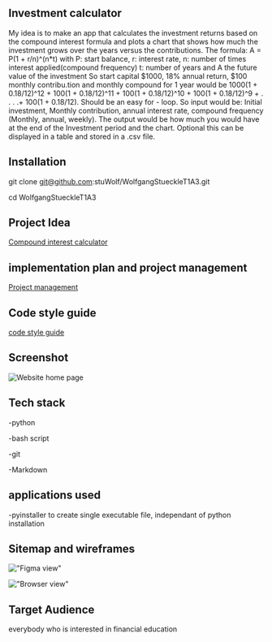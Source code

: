## Investment calculator

My idea is to make an app that calculates the investment returns based on the compound interest formula and plots a chart that shows how much the investment grows over the years versus the contributions. The formula: A = P(1 + r/n)^(n*t) with P: start balance, r: interest rate, n: number of times interest applied(compound frequency) t: number of years and A the future value of the investment
 So start capital $1000, 18% annual return, $100 monthly contribu.tion and monthly compound for 1 year would be 1000(1 + 0.18/12)^12 + 100(1 + 0.18/12)^11 + 100(1 + 0.18/12)^10 + 100(1 + 0.18/12)^9 + . . . .+                100(1 + 0.18/12). Should be an easy for - loop.
So input would be: Initial investment, Monthly contribution, annual interest rate, compound frequency  (Monthly, annual, weekly). The output would be how much you would have at the end of the Investment period and the chart. Optional this can be displayed in a table and stored in a .csv file.




## Installation

 git clone git@github.com:stuWolf/WolfgangStueckleT1A3.git

cd WolfgangStueckleT1A3

## Project Idea

[Compound interest calculator](https://www.investor.gov/financial-tools-calculators/calculators/compound-interest-calculator)



## implementation plan and project management

[Project management](https://wolf-stueckle.atlassian.net/jira/software/projects/TA/boards/1/roadmap?shared=&atlOrigin=eyJpIjoiNDlmNmY2N2QzYTM3NDhlNTlmNmQwM2M5ZWI0OGZkYWYiLCJwIjoiaiJ9)

## Code style guide

[code style guide](https://peps.python.org/pep-0008/)



## Screenshot

![Website home page](./docs/Screenshot3.png)

## Tech stack

-python

-bash script

-git

-Markdown

## applications used
-pyinstaller to create single executable file, independant of python installation



## Sitemap and wireframes
!["Figma view"](./docs/Wire%20frame%20I%20phone.png)


!["Browser view"](./docs/Screenshot3.png)

## Target Audience

everybody who is interested in financial education